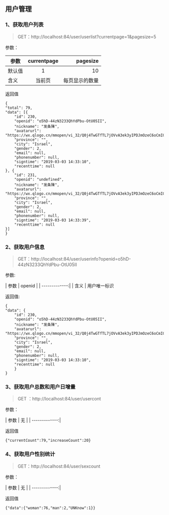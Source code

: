 ## 用户管理 ##
### 1、获取用户列表 ###


> GET：http://localhost:84/user/userlist?currentpage=1&pagesize=5

参数：

| 参数      | currentpage  | pagesize  |
| ------------- |:-------------:| -----:|
| 默认值  | 1    |   10 |
| 含义  | 当前页    |   每页显示的数量 |


返回值

    {
	"total": 79,
	"data": [{
		"id": 230,
		"openid": "o5hD-44zN3233QhYdPbu-OtU05II",
		"nickname": "发条陳",
		"avatarurl": "https://wx.qlogo.cn/mmopen/vi_32/Q0j4TwGTfTL7jOVvA3ek3yIPDJmOzeC6oCmIGHnTD0k0ic8Ttyg24icSiasK71UKKhK21gNia7XfnOb2tzicR1CeHJw/132",
		"province": "",
		"city": "Israel",
		"gender": 2,
		"email": null,
		"phonenumber": null,
		"signtime": "2019-03-03 14:33:10",
		"recenttime": null
	}, {
		"id": 231,
		"openid": "undefined",
		"nickname": "发条陳",
		"avatarurl": "https://wx.qlogo.cn/mmopen/vi_32/Q0j4TwGTfTL7jOVvA3ek3yIPDJmOzeC6oCmIGHnTD0k0ic8Ttyg24icSiasK71UKKhK21gNia7XfnOb2tzicR1CeHJw/132",
		"province": "",
		"city": "Israel",
		"gender": 2,
		"email": null,
		"phonenumber": null,
		"signtime": "2019-03-03 14:33:39",
		"recenttime": null
	}]
	}

### 2、获取用户信息 ###

> GET：http://localhost:84/user/userinfo?openid=o5hD-44zN3233QhYdPbu-OtU05II

参数:


| 参数      | openid |
| -------------:| 
| 含义  | 用户唯一标识  


返回值:

    {
	"data": {
		"id": 230,
		"openid": "o5hD-44zN3233QhYdPbu-OtU05II",
		"nickname": "发条陳",
		"avatarurl": "https://wx.qlogo.cn/mmopen/vi_32/Q0j4TwGTfTL7jOVvA3ek3yIPDJmOzeC6oCmIGHnTD0k0ic8Ttyg24icSiasK71UKKhK21gNia7XfnOb2tzicR1CeHJw/132",
		"province": "",
		"city": "Israel",
		"gender": 2,
		"email": null,
		"phonenumber": null,
		"signtime": "2019-03-03 14:33:10",
		"recenttime": null
		}
	}


### 3、获取用户总数和用户日增量 ###

> GET ：http://localhost:84/user/usercont

参数：

| 参数      | 无 |
| -------------:| 

返回值

    {"currentCount":79,"increaseCount":20}


### 4、获取用户性别统计 ###

> GET：http://localhost:84/user/sexcount

参数：

| 参数      | 无 |
| -------------:| 

返回值

    {"data":{"woman":76,"man":2,"UNKnow":1}}


